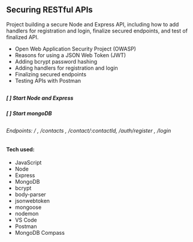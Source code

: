 ## Securing RESTful APIs

Project building a secure Node and Express API, including how to add handlers for registration and login, finalize secured endpoints, and test of finalized API.

* Open Web Application Security Project (OWASP)
* Reasons for using a JSON Web Token (JWT)
* Adding bcrypt password hashing
* Adding handlers for registration and login
* Finalizing secured endpoints
* Testing APIs with Postman
##
##### [ ] Start Node and Express 
##### [ ] Start mongoDB
##

###### Endpoints:  / , /contacts  , /contact/:contactId, /auth/register , /login

##

#### Tech used: 
- JavaScript
- Node
- Express
- MongoDB
- bcrypt
- body-parser
- jsonwebtoken
- mongoose
- nodemon
- VS Code
- Postman
- MongoDB Compass

##